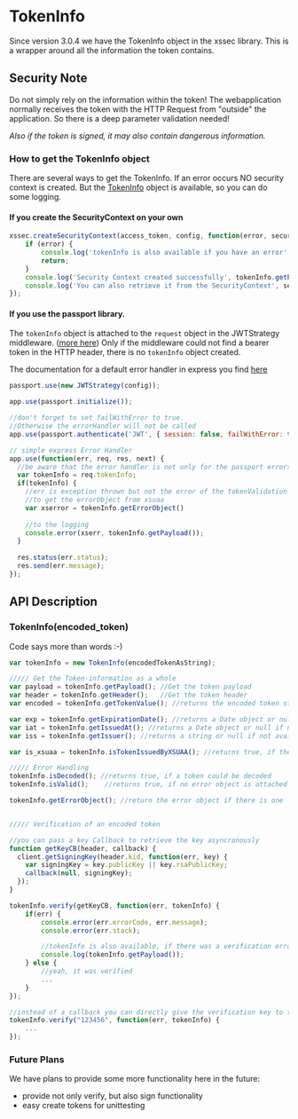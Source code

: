 # TokenInfo

Since version 3.0.4 we have the TokenInfo object in the xssec library.
This is a wrapper around all the information the token contains.

## Security Note

Do not simply rely on the information within the token!
The webapplication normally receives the token with the HTTP Request from "outside" the application.
So there is a deep parameter validation needed! 

*Also if the token is signed, it may also contain dangerous information.*

### How to get the TokenInfo object
There are several ways to get the TokenInfo.
If an error occurs NO security context is created. But the [TokenInfo](TokenInfo.md) object is available, so you can do some logging.

#### If you create the SecurityContext on your own
```js
xssec.createSecurityContext(access_token, config, function(error, securityContext, tokenInfo) {
    if (error) {
        console.log('tokenInfo is also available if you have an error', tokenInfo.getPayload())
        return;
    }
    console.log('Security Context created successfully', tokenInfo.getPayload());
    console.log('You can also retrieve it from the SecurityContext', securityContext.getTokenInfo());
});
```

#### If you use the passport library. 
The ``tokenInfo`` object is attached to the ``request`` object in the JWTStrategy middleware. ([more here](../README.md#api-description))
Only if the middleware could not find a bearer token in the HTTP header, there is no ``tokenInfo`` object created.

The documentation for a default error handler in express you find [here](https://expressjs.com/en/guide/error-handling.html)

```js
passport.use(new JWTStrategy(config));

app.use(passport.initialize());

//don't forget to set failWithError to true.
//Otherwise the errorHandler will not be called
app.use(passport.authenticate('JWT', { session: false, failWithError: true })); 

// simple express Error Handler
app.use(function(err, req, res, next) {
  //be aware that the error handler is not only for the passport errors!
  var tokenInfo = req.tokenInfo;
  if(tokenInfo) {
    //err is exception thrown but not the error of the tokenValidation
    //to get the errorObject from xsuaa
    var xserror = tokenInfo.getErrorObject()  
    
    //to the logging
    console.error(xserr, tokenInfo.getPayload());
  }
  
  res.status(err.status);
  res.send(err.message);
});
```

## API Description

### TokenInfo(encoded_token)

Code says more than words :-)

```js
var tokenInfo = new TokenInfo(encodedTokenAsString);

///// Get the Token-information as a whole
var payload = tokenInfo.getPayload(); //Get the token payload
var header = tokenInfo.getHeader();   //Get the token header
var encoded = tokenInfo.getTokenValue(); //returns the encoded token string

var exp = tokenInfo.getExpirationDate(); //returns a Date object or null if not available
var iat = tokenInfo.getIssuedAt(); //returns a Date object or null if not available
var iss = tokenInfo.getIssuer(); //returns a string or null if not available

var is_xsuaa = tokenInfo.isTokenIssuedByXSUAA(); //returns true, if the token is a XSUAA token

///// Error Handling
tokenInfo.isDecoded(); //returns true, if a token could be decoded
tokenInfo.isValid();    //returns true, if no error object is attached

tokenInfo.getErrorObject(); //return the error object if there is one


///// Verification of an encoded token

//you can pass a key Callback to retrieve the key asyncronously
function getKeyCB(header, callback) {
  client.getSigningKey(header.kid, function(err, key) {
    var signingKey = key.publicKey || key.rsaPublicKey;
    callback(null, signingKey);
  });
}

tokenInfo.verify(getKeyCB, function(err, tokenInfo) {
    if(err) {
        console.error(err.errorCode, err.message);
        console.error(err.stack);

        //tokenInfo is also available, if there was a verification error.
        console.log(tokenInfo.getPayload());
    } else {
        //yeah, it was verified
        ...
    }
});

//instead of a callback you can directly give the verification key to the function
tokenInfo.verify("123456", function(err, tokenInfo) {
    ...
});

```

### Future Plans
We have plans to provide some more functionality here in the future:

* provide not only verify, but also sign functionality
* easy create tokens for unittesting
